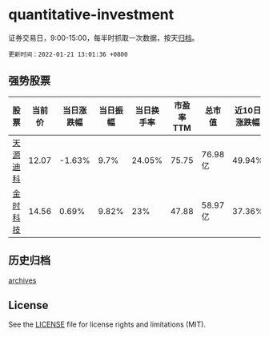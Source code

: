 # quantitative-investment

证券交易日，9:00-15:00，每半时抓取一次数据，按天[归档](archives)。

`更新时间：2022-01-21 13:01:36 +0800`

## 强势股票

|股票|当前价|当日涨跌幅|当日振幅|当日换手率|市盈率TTM|总市值|近10日涨跌幅|
|----|----|----|----|----|----|----|----|
|[天源迪科](https://xueqiu.com/S/SZ300047)|12.07|-1.63%|9.7%|24.05%|75.75|76.98亿|49.94%|
|[金时科技](https://xueqiu.com/S/SZ002951)|14.56|0.69%|9.82%|23%|47.88|58.97亿|37.36%|

## 历史归档

[archives](archives)

## License

See the [LICENSE](LICENSE) file for license rights and limitations (MIT).
